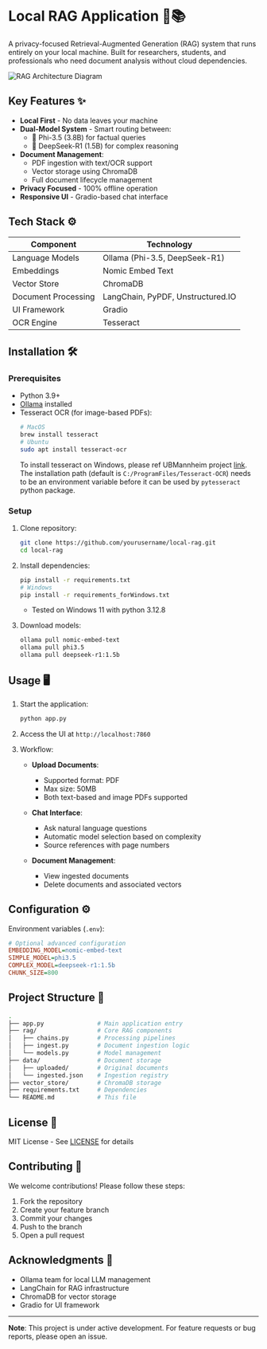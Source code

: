 # Local RAG Application 🧠📚

A privacy-focused Retrieval-Augmented Generation (RAG) system that runs entirely on your local machine. Built for researchers, students, and professionals who need document analysis without cloud dependencies.

![RAG Architecture Diagram](https://admin.bentoml.com/uploads/medium_simple_rag_workflow_091648ef39.png)

## Key Features ✨

- **Local First** - No data leaves your machine
- **Dual-Model System** - Smart routing between:
  - 🚀 Phi-3.5 (3.8B) for factual queries
  - 🧠 DeepSeek-R1 (1.5B) for complex reasoning
- **Document Management**:
  - PDF ingestion with text/OCR support
  - Vector storage using ChromaDB
  - Full document lifecycle management
- **Privacy Focused** - 100% offline operation
- **Responsive UI** - Gradio-based chat interface

## Tech Stack ⚙️

| Component           | Technology                        |
| ------------------- | --------------------------------- |
| Language Models     | Ollama (Phi-3.5, DeepSeek-R1)       |
| Embeddings          | Nomic Embed Text                  |
| Vector Store        | ChromaDB                          |
| Document Processing | LangChain, PyPDF, Unstructured.IO |
| UI Framework        | Gradio                            |
| OCR Engine          | Tesseract                         |

## Installation 🛠️

### Prerequisites

- Python 3.9+
- [Ollama](https://ollama.ai/) installed
- Tesseract OCR (for image-based PDFs):
  ```bash
  # MacOS
  brew install tesseract
  # Ubuntu
  sudo apt install tesseract-ocr
  ```
  To install tesseract on Windows, please ref UBMannheim project [link](https://github.com/UB-Mannheim/tesseract/wiki). The installation path (default is `C:/ProgramFiles/Tesseract-OCR`) needs to be an environment variable before it can be used by `pytesseract` python package.  

### Setup

1. Clone repository:

   ```bash
   git clone https://github.com/yourusername/local-rag.git
   cd local-rag
   ```

2. Install dependencies:

   ```bash
   pip install -r requirements.txt
   # Windows
   pip install -r requirements_forWindows.txt
   ```
   - Tested on Windows 11 with python 3.12.8

3. Download models:
   ```bash
   ollama pull nomic-embed-text
   ollama pull phi3.5
   ollama pull deepseek-r1:1.5b
   ```

## Usage 🖥️

1. Start the application:

   ```bash
   python app.py
   ```

2. Access the UI at `http://localhost:7860`

3. Workflow:

   - **Upload Documents**:

     - Supported format: PDF
     - Max size: 50MB
     - Both text-based and image PDFs supported

   - **Chat Interface**:

     - Ask natural language questions
     - Automatic model selection based on complexity
     - Source references with page numbers

   - **Document Management**:
     - View ingested documents
     - Delete documents and associated vectors

## Configuration ⚙️

Environment variables (`.env`):

```ini
# Optional advanced configuration
EMBEDDING_MODEL=nomic-embed-text
SIMPLE_MODEL=phi3.5
COMPLEX_MODEL=deepseek-r1:1.5b
CHUNK_SIZE=800
```

## Project Structure 📂

```bash
.
├── app.py               # Main application entry
├── rag/                 # Core RAG components
│   ├── chains.py        # Processing pipelines
│   ├── ingest.py        # Document ingestion logic
│   └── models.py        # Model management
├── data/                # Document storage
│   ├── uploaded/        # Original documents
│   └── ingested.json    # Ingestion registry
├── vector_store/        # ChromaDB storage
├── requirements.txt     # Dependencies
└── README.md            # This file
```

## License 📜

MIT License - See [LICENSE](LICENSE) for details

## Contributing 🤝

We welcome contributions! Please follow these steps:

1. Fork the repository
2. Create your feature branch
3. Commit your changes
4. Push to the branch
5. Open a pull request

## Acknowledgments 🙏

- Ollama team for local LLM management
- LangChain for RAG infrastructure
- ChromaDB for vector storage
- Gradio for UI framework

---

**Note**: This project is under active development. For feature requests or bug reports, please open an issue.
